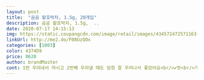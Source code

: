 ```yaml
---
layout: post 
title:  "곰곰 팥호박차, 1.5g, 20개입" 
description: 곰곰 팥호박차, 1.5g,  ..
date: 2020-07-17 14:15:13 
img: https://static.coupangcdn.com/image/retail/images/434572472571163-1649604a-b2ab-48a7-9448-28cb6a90c4ac.jpg 
linkUrl: http://me2.do/F08UzQOx 
categories: [1003] 
color: 4374D9 
price: 8620 
author: brandMaster 
cont: 1번 우려내서 마시고 2번째 우려낼 때도 엄청 잘 우러나서 좋았어요<br/>✔️맛<br/>가격도 저렴하고 ^^<br/>거부감 없이 먹기 좋은거 같아요<br/>그 중 가장 씁쓸하지 않고 고소하고 부담없이 부드러운 맛이였어요<br/>그냥 연하게 거부감 없이 마실수 있어요<br/>그래서 후기는 안믿고 호기심에 구매했어요<br/>그리고 의외의 효과로 마시고 나면 속이 편해서 자주 찾게되요<br/>근데 이거는 팥이랑 호박이 같이 있어서 그런지<br/>더 추가하면 호박의 달달한맛??<br/>마지막 사진은 여유@  좀 진하죠?<br/>막상 우리면 처음 포장지를 뜯었을 때와는 다르게 호박의 향이 가득합니다.<br/><br/>맛 역시 비리지 않아서, 항상 붓기뺄라고 약같이 먹었던 과거와는 달리 정말 차로 향긋하게 즐길 수 있어서 좋았어요.<br/><br/>맛 차이는<br/>맛있어서 관심이 갔던 제품이였는데,<br/> 
---
```

 